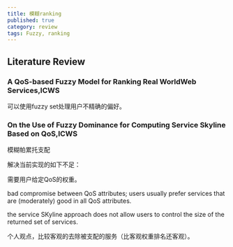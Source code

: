 ```yaml
---
title: 模糊ranking
published: true
category: review
tags: Fuzzy, ranking
---
```


## Literature Review

### A QoS-based Fuzzy Model for Ranking Real WorldWeb Services,ICWS

可以使用fuzzy set处理用户不精确的偏好。


### On the Use of Fuzzy Dominance for Computing Service Skyline Based on QoS,ICWS

模糊帕累托支配

解决当前实现的如下不足：

需要用户给定QoS的权重。

bad compromise between QoS attributes; users usually prefer services that are (moderately) good in all QoS attributes.

the service SKyline approach does not allow users to control the size of the returned set of services.

个人观点，比较客观的去除被支配的服务（比客观权重排名还客观）。
